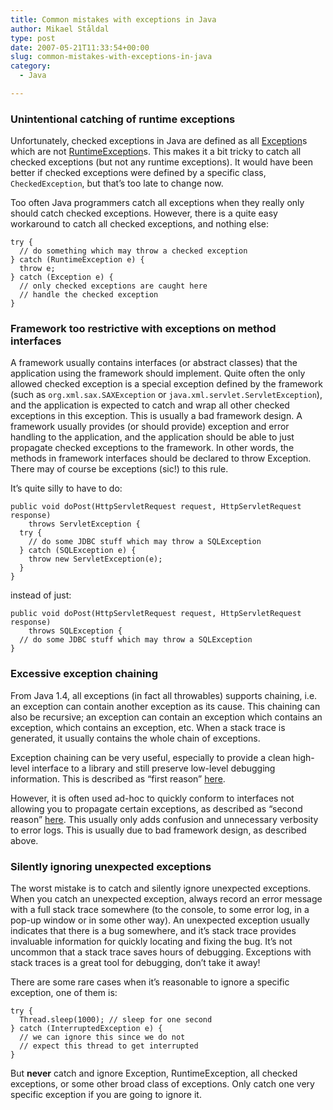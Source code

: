 ```yaml
---
title: Common mistakes with exceptions in Java
author: Mikael Ståldal
type: post
date: 2007-05-21T11:33:54+00:00
slug: common-mistakes-with-exceptions-in-java
category:
  - Java

---
```

### Unintentional catching of runtime exceptions

Unfortunately, checked exceptions in Java are defined as all [Exception][1]s which are not [RuntimeException][2]s. This makes it a bit tricky to catch all checked exceptions (but not any runtime exceptions). It would have been better if checked exceptions were defined by a specific class, `CheckedException`, but that&#8217;s too late to change now.

Too often Java programmers catch all exceptions when they really only should catch checked exceptions. However, there is a quite easy workaround to catch all checked exceptions, and nothing else:

```
try {
  // do something which may throw a checked exception
} catch (RuntimeException e) {
  throw e;
} catch (Exception e) {
  // only checked exceptions are caught here
  // handle the checked exception
}

```

### Framework too restrictive with exceptions on method interfaces

A framework usually contains interfaces (or abstract classes) that the application using the framework should implement. Quite often the only allowed checked exception is a special exception defined by the framework (such as `org.xml.sax.SAXException` or `java.xml.servlet.ServletException`), and the application is expected to catch and wrap all other checked exceptions in this exception. This is usually a bad framework design. A framework usually provides (or should provide) exception and error handling to the application, and the application should be able to just propagate checked exceptions to the framework. In other words, the methods in framework interfaces should be declared to throw Exception. There may of course be exceptions (sic!) to this rule.

It&#8217;s quite silly to have to do:

```
public void doPost(HttpServletRequest request, HttpServletRequest response)
    throws ServletException {
  try {
    // do some JDBC stuff which may throw a SQLException
  } catch (SQLException e) {
    throw new ServletException(e);
  }
}

```

instead of just:

```
public void doPost(HttpServletRequest request, HttpServletRequest response)
    throws SQLException {
  // do some JDBC stuff which may throw a SQLException
}

```

### Excessive exception chaining

From Java 1.4, all exceptions (in fact all throwables) supports chaining, i.e. an exception can contain another exception as its cause. This chaining can also be recursive; an exception can contain an exception which contains an exception, which contains an exception, etc. When a stack trace is generated, it usually contains the whole chain of exceptions.

Exception chaining can be very useful, especially to provide a clean high-level interface to a library and still preserve low-level debugging information. This is described as &#8220;first reason&#8221; [here][3].

However, it is often used ad-hoc to quickly conform to interfaces not allowing you to propagate certain exceptions, as described as &#8220;second reason&#8221; [here][3]. This usually only adds confusion and unnecessary verbosity to error logs. This is usually due to bad framework design, as described above.

### Silently ignoring unexpected exceptions

The worst mistake is to catch and silently ignore unexpected exceptions. When you catch an unexpected exception, always record an error message with a full stack trace somewhere (to the console, to some error log, in a pop-up window or in some other way). An unexpected exception usually indicates that there is a bug somewhere, and it&#8217;s stack trace provides invaluable information for quickly locating and fixing the bug. It&#8217;s not uncommon that a stack trace saves hours of debugging. Exceptions with stack traces is a great tool for debugging, don&#8217;t take it away!

There are some rare cases when it&#8217;s reasonable to ignore a specific exception, one of them is:

```
try {
  Thread.sleep(1000); // sleep for one second
} catch (InterruptedException e) {
  // we can ignore this since we do not 
  // expect this thread to get interrupted
}

```

But **never** catch and ignore Exception, RuntimeException, all checked exceptions, or some other broad class of exceptions. Only catch one very specific exception if you are going to ignore it.

 [1]: http://java.sun.com/javase/6/docs/api/java/lang/Exception.html
 [2]: http://java.sun.com/javase/6/docs/api/java/lang/RuntimeException.html
 [3]: http://java.sun.com/javase/6/docs/api/java/lang/Throwable.html